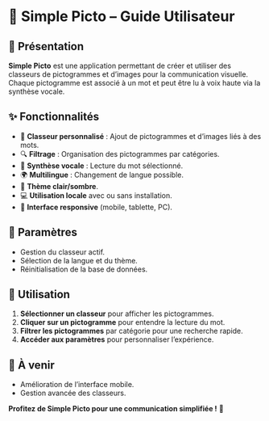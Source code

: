 # 📖 Simple Picto – Guide Utilisateur

## 🚀 Présentation

**Simple Picto** est une application permettant de créer et utiliser des classeurs de pictogrammes et d’images pour la communication visuelle. Chaque pictogramme est associé à un mot et peut être lu à voix haute via la synthèse vocale.

## ✨ Fonctionnalités

- 📂 **Classeur personnalisé** : Ajout de pictogrammes et d’images liés à des mots.
- 🔍 **Filtrage** : Organisation des pictogrammes par catégories.
- 📢 **Synthèse vocale** : Lecture du mot sélectionné.
- 🌍 **Multilingue** : Changement de langue possible.
- 🎨 **Thème clair/sombre**.
- 💻 **Utilisation locale** avec ou sans installation.
- 📱 **Interface responsive** (mobile, tablette, PC).

## 🔧 Paramètres

- Gestion du classeur actif.
- Sélection de la langue et du thème.
- Réinitialisation de la base de données.

## 📖 Utilisation

1. **Sélectionner un classeur** pour afficher les pictogrammes.
2. **Cliquer sur un pictogramme** pour entendre la lecture du mot.
3. **Filtrer les pictogrammes** par catégorie pour une recherche rapide.
4. **Accéder aux paramètres** pour personnaliser l’expérience.

## 🎯 À venir

- Amélioration de l’interface mobile.
- Gestion avancée des classeurs.

**Profitez de Simple Picto pour une communication simplifiée !** 🚀
